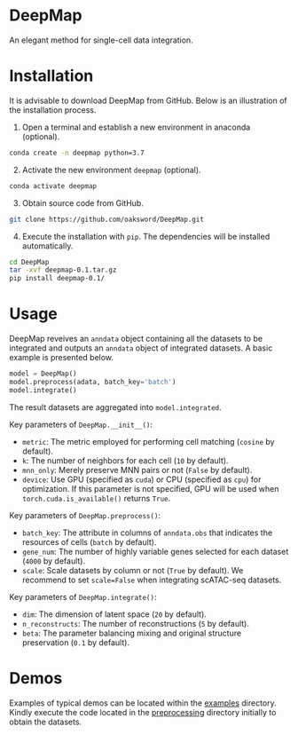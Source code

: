 # DeepMap

An elegant method for single-cell data integration.

# Installation

It is advisable to download DeepMap from GitHub. Below is an illustration of the installation process.

1. Open a terminal and establish a new environment in anaconda (optional).

```bash
conda create -n deepmap python=3.7
```

2. Activate the new environment `deepmap` (optional).

```bash
conda activate deepmap
```

3. Obtain source code from GitHub.

```bash
git clone https://github.com/oaksword/DeepMap.git
```

4. Execute the installation with `pip`. The dependencies will be installed automatically.

```bash
cd DeepMap
tar -xvf deepmap-0.1.tar.gz
pip install deepmap-0.1/
```

# Usage

DeepMap reveives an `anndata` object containing all the datasets to be integrated and outputs an `anndata` object of integrated datasets. A basic example is presented below.

```python
model = DeepMap()
model.preprocess(adata, batch_key='batch')
model.integrate()
```

The result datasets are aggregated into `model.integrated`.

Key parameters of `DeepMap.__init__()`:
- `metric`: The metric employed for performing cell matching (`cosine` by default).
- `k`: The number of neighbors for each cell (`10` by default).
- `mnn_only`: Merely preserve MNN pairs or not (`False` by default).
- `device`: Use GPU (specified as `cuda`) or CPU (specified as `cpu`) for optimization. If this parameter is not specified, GPU will be used when `torch.cuda.is_available()` returns `True`.

Key parameters of `DeepMap.preprocess()`:
- `batch_key`: The attribute in columns of `anndata.obs` that indicates the resources of cells (`batch` by default).
- `gene_num`: The number of highly variable genes selected for each dataset (`4000` by default).
- `scale`: Scale datasets by column or not (`True` by default). We recommend to set `scale=False` when integrating scATAC-seq datasets.

Key parameters of `DeepMap.integrate()`:
- `dim`: The dimension of latent space (`20` by default).
- `n_reconstructs`: The number of reconstructions (`5` by default).
- `beta`: The parameter balancing mixing and original structure preservation (`0.1` by default).

# Demos

Examples of typical demos can be located within the [examples](https://github.com/oaksword/DeepMap-reproducibility/tree/main/examples) directory. Kindly execute the code located in the [preprocessing](https://github.com/oaksword/DeepMap-reproducibility/tree/main/preprocessing) directory initially to obtain the datasets.
